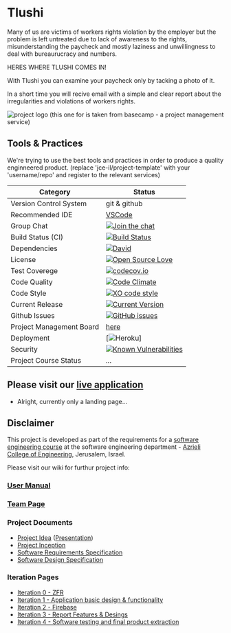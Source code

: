 # Tlushi

Many of us are victims of workers rights violation by the employer but the problem is left untreated due to lack of awareness to the rights, misunderstanding the paycheck and mostly laziness and unwillingness to deal with bureaurucracy and numbers.  

HERES WHERE TLUSHI COMES IN!

With Tlushi you can examine your paycheck only by tacking a photo of it.

In a short time you will recive email with a simple and clear report about the irregularities and violations of workers rights.

![project logo (this one for is taken from basecamp - a project management service)](https://static.wixstatic.com/media/9bf7c4_9a35ce0918ca4a11828ada3ac827fd80.png/v1/fill/w_446,h_120,al_c,usm_0.66_1.00_0.01/9bf7c4_9a35ce0918ca4a11828ada3ac827fd80.png)


## Tools & Practices
We're trying to use the best tools and practices in order to produce a quality enginneered product.
(replace 'jce-il/project-template' with your 'username/repo' and register to the relevant services)

|Category|Status|
|---|---|
| Version Control System| git & github |
| Recommended IDE | [VSCode](https://code.visualstudio.com) |
| Group Chat | [![Join the chat](https://badges.gitter.im/batz91/Tlushi.svg)](https://gitter.im/jce-il/Tlushi) |
| Build Status (CI) |  [![Build Status](https://travis-ci.org/batz91/Tlushi.svg?branch=master)](https://travis-ci.org/batz91/Tlushi) |
| Dependencies | [![David](https://img.shields.io/david/dev/idleberg/vscode-badges.svg?style=flat-square)](https://david-dm.org/batz91/Tlushi?type=dev) |
| License | [![Open Source Love](https://badges.frapsoft.com/os/mit/mit.svg?v=102)](https://github.com/ellerbrock/open-source-badge/) |
| Test Coverege | [![codecov.io](https://codecov.io/github/batz91/Tlushi/coverage.svg?branch=master)](https://codecov.io/github/batz91/Tlushi?branch=master) |
| Code Quality | [![Code Climate](https://codeclimate.com/github/batz91/Tlushi.svg)](https://codeclimate.com/github/jce-il/batz91/Tlushi) |
| Code Style | [![XO code style](https://img.shields.io/badge/code_style-XO-5ed9c7.svg)](https://github.com/batz91/Tlushi) |
| Current Release | [![Current Version](https://img.shields.io/github/release/batz91/Tlushi.svg?style=flat)](https://github.com/batz91/Tlushi/releases) |
| Github Issues | [![GitHub issues](https://img.shields.io/github/issues/batz91/Tlushi.svg?style=flat)](https://github.com/batz91/Tlushi/issues) |
| Project Management Board| [here](https://github.com/batz91/Tlushi/projects/1) |
| Deployment | [![Heroku](http://heroku-badge.herokuapp.com/?app=my-app&style=flat&svg=1&root=index.html)] |
| Security | [![Known Vulnerabilities](https://snyk.io/test/github/batz91/Tlushi/badge.svg)](https://snyk.io/test/github/batz91/Tlushi) |
| Project Course Status | ... |

## Please visit our [live application](https://www.tlooshy.com/)
- Alright, currently only a landing page...


## Disclaimer
This project is developed as part of the requirements for a [software engineering course](https://github.com/jce-il/se-class/wiki) at the software engineering department - [Azrieli College of Engineering](http://www.jce.ac.il/), Jerusalem, Israel.

Please visit our wiki for furthur project info: 

### [User Manual](../../wiki/user-manual)

### [Team Page](../../wiki/team)

### Project Documents
- [Project Idea](docs/idea.pdf) ([Presentation](docs/idea-slides.pdf))
- [Project Inception](../../wiki/inception)
- [Software Requirements Specification](../../wiki/srs)
- [Software Design Specification](../../wiki/sds)

### Iteration Pages
- [Iteration 0 - ZFR](../../wiki/iter0-zfr)
- [Iteration 1 - Application basic design & functionality](https://github.com/batz91/Tlushi/wiki/Iter1---Application-basic-design-&-functionality)
- [Iteration 2 - Firebase](https://github.com/batz91/Tlushi/wiki/Iteration-2---Firebase)
- [Iteration 3 - Report Features & Desings](https://github.com/batz91/Tlushi/wiki/iteration-3--report-features-&-designs)
- [Iteration 4 - Software testing and final product extraction](https://github.com/batz91/Tlushi/wiki/Iteration-4---Software-testing-and-final-product-extraction)



